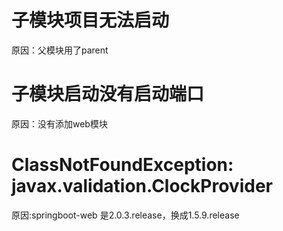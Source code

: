 # 子模块项目无法启动
原因：父模块用了parent

# 子模块启动没有启动端口
原因：没有添加web模块

# ClassNotFoundException: javax.validation.ClockProvider
原因:springboot-web 是2.0.3.release，换成1.5.9.release